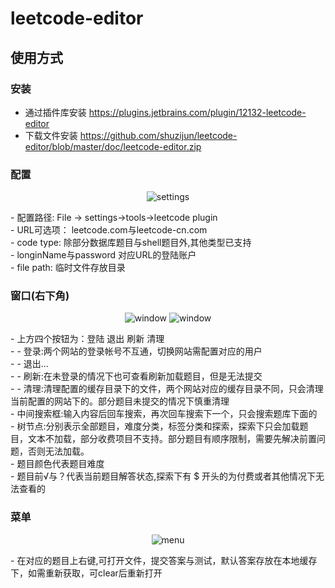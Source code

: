# leetcode-editor

## 使用方式

### 安装
- 通过插件库安装 https://plugins.jetbrains.com/plugin/12132-leetcode-editor
- 下载文件安装 https://github.com/shuzijun/leetcode-editor/blob/master/doc/leetcode-editor.zip

### 配置
<p align="center">
  <img src="https://github.com/shuzijun/leetcode-editor/blob/master/doc/setting.png" alt="settings"/>
</p>
 - 配置路径: File -> settings->tools->leetcode plugin <br>
  - URL可选项： leetcode.com与leetcode-cn.com <br>
  - code type: 除部分数据库题目与shell题目外,其他类型已支持 <br>
  - longinName与password 对应URL的登陆账户 <br>
  - file path: 临时文件存放目录 <br>

### 窗口(右下角)
<p align="center">
  <img src="https://github.com/shuzijun/leetcode-editor/blob/master/doc/window1.png" alt="window"/>
  <img src="https://github.com/shuzijun/leetcode-editor/blob/master/doc/window2.png" alt="window"/>
</p>
 - 上方四个按钮为：登陆 退出 刷新 清理 <br>
    - - 登录:两个网站的登录帐号不互通，切换网站需配置对应的用户<br>
    - - 退出...<br>
    - - 刷新:在未登录的情况下也可查看刷新加载题目，但是无法提交<br>
    - - 清理:清理配置的缓存目录下的文件，两个网站对应的缓存目录不同，只会清理当前配置的网站下的。部分题目未提交的情况下慎重清理 <br>
 - 中间搜索框:输入内容后回车搜索，再次回车搜索下一个，只会搜索题库下面的<br>
 - 树节点:分别表示全部题目，难度分类，标签分类和探索，探索下只会加载题目，文本不加载，部分收费项目不支持。部分题目有顺序限制，需要先解决前置问题，否则无法加载。<br>
 - 题目颜色代表题目难度 <br>
 - 题目前√与？代表当前题目解答状态,探索下有 $ 开头的为付费或者其他情况下无法查看的 <br>
 
### 菜单
<p align="center">
  <img src="https://github.com/shuzijun/leetcode-editor/blob/master/doc/menu.png" alt="menu"/>
</p>
 - 在对应的题目上右键,可打开文件，提交答案与测试，默认答案存放在本地缓存下，如需重新获取，可clear后重新打开 <br>
